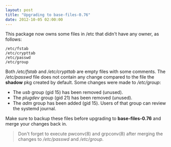 ```yaml
---
layout: post
title: "Upgrading to base-files-0.76"
date: 2012-10-05 02:00:00
---
```


This package now owns some files in /etc that didn't have any owner, as follows:

    /etc/fstab
    /etc/crypttab
    /etc/passwd
    /etc/group

Both */etc/fstab* and */etc/crypttab* are empty files with some comments. The */etc/passwd* file does not contain any change compared to the file the **shadow** pkg created by default. Some changes were made to */etc/group*:

  * The *usb* group (gid 15) has been removed (unused).
  * The *plugdev* group (gid 21) has been removed (unused).
  * The *adm* group has been added (gid 15). Users of that group can review the systemd journal.
 
Make sure to backup these files before upgrading to **base-files-0.76** and merge your changes back in.
> Don't forget to execute pwconv(8) and grpconv(8) after merging the changes to */etc/passwd* and */etc/group*.
